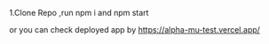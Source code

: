 1.Clone Repo ,run npm i and npm start




or you can check deployed app by https://alpha-mu-test.vercel.app/

